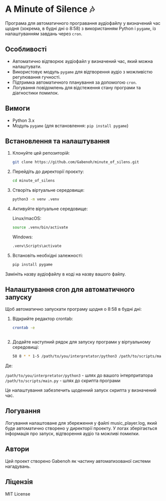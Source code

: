 # A Minute of Silence 🎶

Програма для автоматичного програвання аудіофайлу у визначений час щодня (зокрема, в будні дні о 8:58) з використанням Python і `pygame`, із налаштуванням завдань через `cron`.

## Особливості
- Автоматично відтворює аудіофайл у визначений час, який можна налаштувати.
- Використовує модуль `pygame` для відтворення аудіо з можливістю регулювання гучності.
- Підтримка автоматичного планування за допомогою `cron`.
- Логування повідомлень для відстеження стану програми та діагностики помилок.

## Вимоги
- Python 3.x
- Модуль `pygame` (для встановлення: `pip install pygame`)

## Встановлення та налаштування
1. Клонуйте цей репозиторій:
   ```bash
   git clone https://github.com/Gabenoh/minute_of_silens.git
2. Перейдіть до директорії проєкту:
   ```bash
   cd minute_of_silens

3. Створіть віртуальне середовище:
   ```bash
   python3 -m venv .venv

4. Активуйте віртуальне середовище:

   Linux/macOS:
   ```bash
   source .venv/bin/activate
   ```

   Windows:
   ```bash
   .venv\Scripts\activate
   ```

5. Встановіть необхідні залежності:
   ```bash
   pip install pygame
Замініть назву аудіофайлу в коді на назву вашого файлу.

## Налаштування cron для автоматичного запуску
Щоб автоматично запускати програму щодня о 8:58 в будні дні:

1. Відкрийте редактор crontab:

   ```bash
   crontab -e
  
2. Додайте наступний рядок для запуску програми у віртуальному середовищі:

   ```bash
   58 8 * * 1-5 /path/to/you/interpretator/python3 /path/to/scripts/main.py

Де:

`/path/to/you/interpretator/python3` - шлях до вашого інтерпритатора
`/path/to/scripts/main.py` - шлях до скрипта програми

Це налаштування забезпечить щоденний запуск скрипта у визначений час.

## Логування
Логування налаштоване для збереження у файлі music_player.log, який буде автоматично створено у директорії проекту. У логах зберігається інформація про запуск, відтворення аудіо та можливі помилки.

## Автори
Цей проект створено Gabenoh як частину автоматизованої системи нагадувань.

## Ліцензія
MIT License
